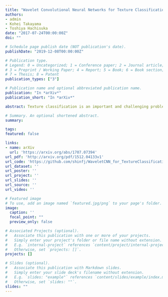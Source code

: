 ```yaml
---
title: "Wavelet Convolutional Neural Networks for Texture Classification"
authors:
- admin
- Kohei Takayama
- Toshiya Hachisuka
date: "2017-07-24T00:00:00Z"
doi: ""

# Schedule page publish date (NOT publication's date).
publishDate: "2019-12-08T00:00:00Z"

# Publication type.
# Legend: 0 = Uncategorized; 1 = Conference paper; 2 = Journal article;
# 3 = Preprint / Working Paper; 4 = Report; 5 = Book; 6 = Book section;
# 7 = Thesis; 8 = Patent
publication_types: ["3"]

# Publication name and optional abbreviated publication name.
publication: "In *arXiv*"
publication_short: "In *arXiv*"

abstract: Texture classification is an important and challenging problem in many image processing applications. While convolutional neural networks (CNNs) achieved significant successes for image classification, texture classification remains a difficult problem since textures usually do not contain enough information regarding the shape of object. In image processing, texture classification has been traditionally studied well with spectral analyses which exploit repeated structures in many textures. Since CNNs process images as-is in the spatial domain whereas spectral analyses process images in the frequency domain, these models have different characteristics in terms of performance. We propose a novel CNN architecture, wavelet CNNs, which integrates a spectral analysis into CNNs. Our insight is that the pooling layer and the convolution layer can be viewed as a limited form of a spectral analysis. Based on this insight, we generalize both layers to perform a spectral analysis with wavelet transform. Wavelet CNNs allow us to utilize spectral information which is lost in conventional CNNs but useful in texture classification. The experiments demonstrate that our model achieves better accuracy in texture classification than existing models. We also show that our model has significantly fewer parameters than CNNs, making our model easier to train with less memory.

# Summary. An optional shortened abstract.
summary:

tags:
featured: false

links:
- name: arXiv
  url: 'https://arxiv.org/abs/1707.07394'
url_pdf: 'http://arxiv.org/pdf/1512.04133v1'
url_code: 'https://github.com/shinfj/WaveletCNN_for_TextureClassification'
url_dataset: ''
url_poster: ''
url_project: ''
url_slides: ''
url_source: ''
url_video: ''

# Featured image
# To use, add an image named `featured.jpg/png` to your page's folder. 
image:
  caption: ''
  focal_point: ""
  preview_only: false

# Associated Projects (optional).
#   Associate this publication with one or more of your projects.
#   Simply enter your project's folder or file name without extension.
#   E.g. `internal-project` references `content/project/internal-project/index.md`.
#   Otherwise, set `projects: []`.
projects: []

# Slides (optional).
#   Associate this publication with Markdown slides.
#   Simply enter your slide deck's filename without extension.
#   E.g. `slides: "example"` references `content/slides/example/index.md`.
#   Otherwise, set `slides: ""`.
slides: ""
---
```

